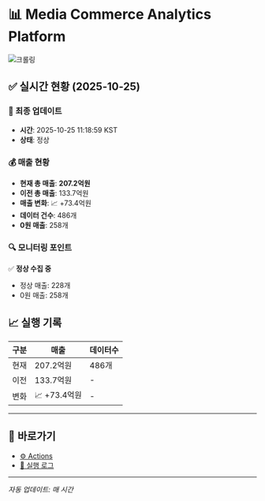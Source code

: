 # 📊 Media Commerce Analytics Platform

![크롤링](https://img.shields.io/badge/크롤링-정상-green)

## ✅ 실시간 현황 (2025-10-25)

### 📍 최종 업데이트
- **시간**: 2025-10-25 11:18:59 KST
- **상태**: 정상

### 💰 매출 현황
- **현재 총 매출**: **207.2억원**
- **이전 총 매출**: 133.7억원
- **매출 변화**: 📈 +73.4억원
- **데이터 건수**: 486개
- **0원 매출**: 258개

### 🔍 모니터링 포인트

✅ **정상 수집 중**
- 정상 매출: 228개
- 0원 매출: 258개


## 📈 실행 기록

| 구분 | 매출 | 데이터수 |
|------|------|----------|
| 현재 | 207.2억원 | 486개 |
| 이전 | 133.7억원 | - |
| 변화 | 📈 +73.4억원 | - |

---

## 🔗 바로가기

- [⚙️ Actions](../../actions)
- [📝 실행 로그](../../actions/workflows/daily_scraping.yml)

---

*자동 업데이트: 매 시간*
